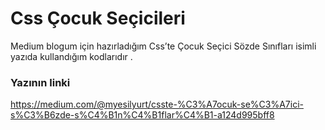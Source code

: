 # Css Çocuk Seçicileri 
Medium blogum için hazırladığım Css’te Çocuk Seçici Sözde Sınıfları isimli yazıda kullandığım kodlarıdır .
### Yazının linki
https://medium.com/@myesilyurt/csste-%C3%A7ocuk-se%C3%A7ici-s%C3%B6zde-s%C4%B1n%C4%B1flar%C4%B1-a124d995bff8
